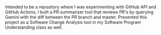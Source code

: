 Intended to be a repository where I was experimenting with GitHub API and GitHub Actions, I built a PR summarizer tool that reviews PR's by querying Gemini with the diff between the PR branch and master. Presented this project as a Software Change Analysis tool in my Software Program Understanding class as well.
